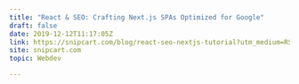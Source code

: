 ```yaml
---
title: "React & SEO: Crafting Next.js SPAs Optimized for Google"
draft: false
date: 2019-12-12T11:17:05Z
link: https://snipcart.com/blog/react-seo-nextjs-tutorial?utm_medium=RSS&utm_source=hune
site: snipcart.com
topic: Webdev  

---
```

